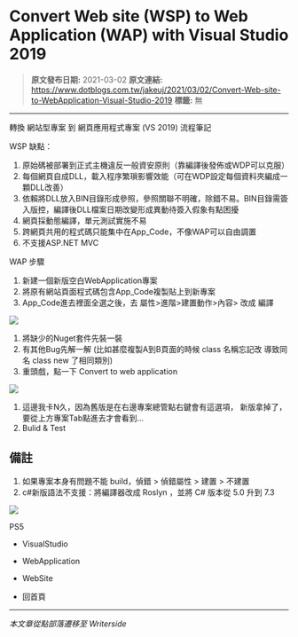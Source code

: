 # Convert Web site (WSP) to Web Application (WAP) with Visual Studio 2019

> **原文發布日期:** 2021-03-02
> **原文連結:** https://www.dotblogs.com.tw/jakeuj/2021/03/02/Convert-Web-site-to-WebApplication-Visual-Studio-2019
> **標籤:** 無

---

轉換 網站型專案 到 網頁應用程式專案 (VS 2019) 流程筆記

WSP 缺點：

1. 原始碼被部署到正式主機違反一般資安原則（靠編譯後發佈或WDP可以克服）
2. 每個網頁自成DLL，載入程序繁瑣影響效能（可在WDP設定每個資料夾編成一顆DLL改善）
3. 依賴將DLL放入BIN目錄形成參照，參照關聯不明確，除錯不易。BIN目錄需簽入版控，編譯後DLL檔案日期改變形成異動待簽入假象有點困擾
4. 網頁採動態編譯，單元測試實施不易
5. 跨網頁共用的程式碼只能集中在App\_Code，不像WAP可以自由調置
6. 不支援ASP.NET MVC

WAP 步驟

1. 新建一個新版空白WebApplication專案
2. 將原有網站頁面程式碼包含App\_Code複製貼上到新專案
3. App\_Code進去裡面全選之後，去 屬性>進階>建置動作>內容> 改成 編譯

![](https://dotblogsfile.blob.core.windows.net/user/jakeuj/4d2ba2fb-e07a-4c9c-b9c3-141fa3e8ae2f/1614670712.png)

1. 將缺少的Nuget套件先裝一裝
2. 有其他Bug先解一解
   (比如甚麼複製A到B頁面的時候
   class 名稱忘記改
   導致同名 class new 了相同類別)
3. 重頭戲，點一下 Convert to web application

![](https://dotblogsfile.blob.core.windows.net/user/jakeuj/4d2ba2fb-e07a-4c9c-b9c3-141fa3e8ae2f/1614670402.png)

1. 這邊我卡N久，因為舊版是在右邊專案總管點右鍵會有這選項，
   新版拿掉了，要從上方專案Tab點進去才會看到...
2. Bulid & Test

## 備註

1. 如果專案本身有問題不能 build，偵錯 > 偵錯屬性 > 建置 > 不建置
2. c#新版語法不支援：將編譯器改成 Roslyn ，並將 C# 版本從 5.0 升到 7.3

![](https://card.psnprofiles.com/1/jakeuj.png)

PS5

* VisualStudio
* WebApplication
* WebSite

* 回首頁

---

*本文章從點部落遷移至 Writerside*
